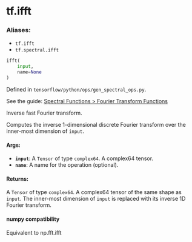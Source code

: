 <div itemscope itemtype="http://developers.google.com/ReferenceObject">
<meta itemprop="name" content="tf.ifft" />
</div>

# tf.ifft

### Aliases:

* `tf.ifft`
* `tf.spectral.ifft`

``` python
ifft(
    input,
    name=None
)
```



Defined in `tensorflow/python/ops/gen_spectral_ops.py`.

See the guide: [Spectral Functions > Fourier Transform Functions](../../../api_guides/python/spectral_ops.md#Fourier_Transform_Functions)

Inverse fast Fourier transform.

Computes the inverse 1-dimensional discrete Fourier transform over the
inner-most dimension of `input`.

#### Args:

* <b>`input`</b>: A `Tensor` of type `complex64`. A complex64 tensor.
* <b>`name`</b>: A name for the operation (optional).


#### Returns:

  A `Tensor` of type `complex64`.
  A complex64 tensor of the same shape as `input`. The inner-most
    dimension of `input` is replaced with its inverse 1D Fourier transform.



#### numpy compatibility
  Equivalent to np.fft.ifft

